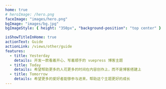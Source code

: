 ```yaml
---
home: true
# heroImage: /hero.png
faceImage: "images/hero.png"
bgImage: "images/bg.jpg"
bgImageStyle: { height: "350px", "background-position": "top center" }

isShowTitleInHome: true
actionText: Guide
actionLink: /views/other/guide
features:
  - title: Yesterday
    details: 开发一款看着开心、写着顺手的 vuepress 博客主题
  - title: Today
    details: 希望帮助更多的人花更多的时间在内容创作上，而不是博客搭建上
  - title: Tomorrow
    details: 希望更多的爱好者能够参与进来，帮助这个主题更好的成长
---
```

